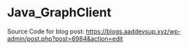 # Java_GraphClient

Source Code for blog post:  https://blogs.aaddevsup.xyz/wp-admin/post.php?post=6984&action=edit
